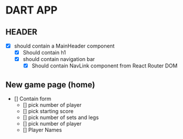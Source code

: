 # DART APP

## HEADER

* [X] should contain a MainHeader component
  * [X] Should contain h1 
  * [X] should contain navigation bar
    * [X] Should contain NavLink component from React Router DOM

## New game page (home)

* [] Contain form
  * [] pick number of player
  * [] pick starting score
  * [] pick number of sets and legs
  * [] pick number of player
  * [] Player Names